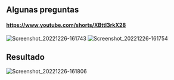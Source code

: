 ## Algunas preguntas
#### https://www.youtube.com/shorts/XBttI3rkX28
![Screenshot_20221226-161743](https://user-images.githubusercontent.com/65502311/209581135-a53b0d8c-65cc-47d2-8c98-8499c0ca910a.png)
![Screenshot_20221226-161754](https://user-images.githubusercontent.com/65502311/209581136-59f7427a-e942-480c-bcbc-a4f98c85aca6.png)
## Resultado
![Screenshot_20221226-161806](https://user-images.githubusercontent.com/65502311/209581137-18ce87ac-8fdb-430a-adf7-1327733b58cd.png)

